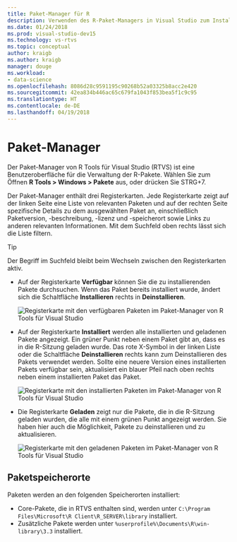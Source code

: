 ```yaml
---
title: Paket-Manager für R
description: Verwenden des R-Paket-Managers in Visual Studio zum Installieren und Verwalten von R-Paketen.
ms.date: 01/24/2018
ms.prod: visual-studio-dev15
ms.technology: vs-rtvs
ms.topic: conceptual
author: kraigb
ms.author: kraigb
manager: douge
ms.workload:
- data-science
ms.openlocfilehash: 8086d28c9591195c90268b52a03325b8acc2e420
ms.sourcegitcommit: 42ea834b446ac65c679fa1043f853bea5f1c9c95
ms.translationtype: HT
ms.contentlocale: de-DE
ms.lasthandoff: 04/19/2018
---
```

# <a name="package-manager"></a>Paket-Manager

Der Paket-Manager von R Tools für Visual Studio (RTVS) ist eine Benutzeroberfläche für die Verwaltung der R-Pakete. Wählen Sie zum Öffnen **R Tools > Windows > Pakete** aus, oder drücken Sie STRG+7.

Der Paket-Manager enthält drei Registerkarten. Jede Registerkarte zeigt auf der linken Seite eine Liste von relevanten Paketen und auf der rechten Seite spezifische Details zu dem ausgewählten Paket an, einschließlich Paketversion, -beschreibung, -lizenz und -speicherort sowie Links zu anderen relevanten Informationen. Mit dem Suchfeld oben rechts lässt sich die Liste filtern.

> [!Tip]
> Der Begriff im Suchfeld bleibt beim Wechseln zwischen den Registerkarten aktiv.

- Auf der Registerkarte **Verfügbar** können Sie die zu installierenden Pakete durchsuchen. Wenn das Paket bereits installiert wurde, ändert sich die Schaltfläche **Installieren** rechts in **Deinstallieren**.

    ![Registerkarte mit den verfügbaren Paketen im Paket-Manager von R Tools für Visual Studio](media/package-manager-available.png)

- Auf der Registerkarte **Installiert** werden alle installierten und geladenen Pakete angezeigt. Ein grüner Punkt neben einem Paket gibt an, dass es in die R-Sitzung geladen wurde. Das rote X-Symbol in der linken Liste oder die Schaltfläche **Deinstallieren** rechts kann zum Deinstallieren des Pakets verwendet werden. Sollte eine neuere Version eines installierten Pakets verfügbar sein, aktualisiert ein blauer Pfeil nach oben rechts neben einem installierten Paket das Paket.

    ![Registerkarte mit den installierten Paketen im Paket-Manager von R Tools für Visual Studio](media/package-manager-installed.png)

- Die Registerkarte **Geladen** zeigt nur die Pakete, die in die R-Sitzung geladen wurden, die alle mit einem grünen Punkt angezeigt werden. Sie haben hier auch die Möglichkeit, Pakete zu deinstallieren und zu aktualisieren.

    ![Registerkarte mit den geladenen Paketen im Paket-Manager von R Tools für Visual Studio](media/package-manager-loaded.png)

## <a name="package-locations"></a>Paketspeicherorte

Paketen werden an den folgenden Speicherorten installiert:

- Core-Pakete, die in RTVS enthalten sind, werden unter `C:\Program Files\Microsoft\R Client\R_SERVER\library` installiert.
- Zusätzliche Pakete werden unter `%userprofile%\Documents\R\win-library\3.3` installiert.
